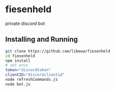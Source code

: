# fiesenheld
private discord bot

## Installing and Running
```sh
git clone https://github.com/libewa/fiesenheld
cd fiesenheld
npm install
# set envs
token="discordtoken"
clientID="discordclientid"
node refreshCommands.js
node bot.js
```
